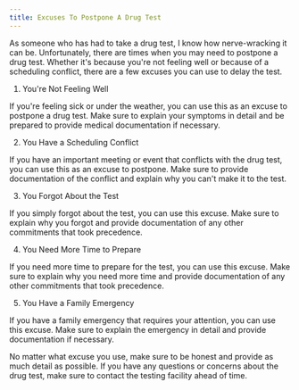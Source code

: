 ```yaml
---
title: Excuses To Postpone A Drug Test
---
```


As someone who has had to take a drug test, I know how nerve-wracking it can be. Unfortunately, there are times when you may need to postpone a drug test. Whether it's because you're not feeling well or because of a scheduling conflict, there are a few excuses you can use to delay the test.

1. You're Not Feeling Well

If you're feeling sick or under the weather, you can use this as an excuse to postpone a drug test. Make sure to explain your symptoms in detail and be prepared to provide medical documentation if necessary.

2. You Have a Scheduling Conflict

If you have an important meeting or event that conflicts with the drug test, you can use this as an excuse to postpone. Make sure to provide documentation of the conflict and explain why you can't make it to the test.

3. You Forgot About the Test

If you simply forgot about the test, you can use this excuse. Make sure to explain why you forgot and provide documentation of any other commitments that took precedence.

4. You Need More Time to Prepare

If you need more time to prepare for the test, you can use this excuse. Make sure to explain why you need more time and provide documentation of any other commitments that took precedence.

5. You Have a Family Emergency

If you have a family emergency that requires your attention, you can use this excuse. Make sure to explain the emergency in detail and provide documentation if necessary.

No matter what excuse you use, make sure to be honest and provide as much detail as possible. If you have any questions or concerns about the drug test, make sure to contact the testing facility ahead of time.